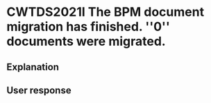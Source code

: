 # CWTDS2021I The BPM document migration has finished. ''0'' documents were migrated.

## Explanation

## User response